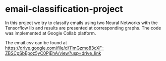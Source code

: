 # email-classification-project

In this project we try to classify emails using two Neural Networks with the Tensorflow lib and results are presented at corresponding graphs. The code was implemented at Google Collab platform.

The email.csv can be found at https://drive.google.com/file/d/11mGzmo83cXF-ZBSCpSbEpoz5yC0PjEhA/view?usp=drive_link
